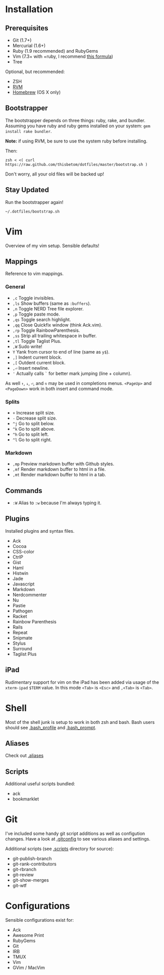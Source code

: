 # Installation

## Prerequisites

* Git (1.7+)
* Mercurial (1.6+)
* Ruby (1.9 recommended) and RubyGems
* Vim (7.3+ with +ruby, I recommend [this formula](https://github.com/adamv/homebrew-alt/blob/master/duplicates/vim.rb))
* Tree

Optional, but recommended:

* ZSH
* [RVM](http://rvm.beginrescueend.com/)
* [Homebrew](http://mxcl.github.com/homebrew/) (OS X only)

## Bootstrapper

The bootstrapper depends on three things: ruby, rake, and bundler. Assuming you
have ruby and ruby gems installed on your system: `gem install rake bundler`.

**Note:** if using RVM, be sure to use the system ruby before installing.

Then:

    zsh < <( curl https://raw.github.com/thisbetom/dotfiles/master/bootstrap.sh )

Don't worry, all your old files will be backed up!

## Stay Updated

Run the bootstrapper again!

    ~/.dotfiles/bootstrap.sh



# Vim

Overview of my vim setup. Sensible defaults!

## Mappings

Reference to vim mappings.

### General

* `,c` Toggle invisibles.
* `,ls` Show buffers (same as `:buffers`).
* `,n` Toggle NERD Tree file explorer.
* `,p` Toggle paste mode.
* `,qs` Toggle search highlight.
* `,qq` Close Quickfix window (think Ack.vim).
* `,rp` Toggle RainbowParenthesis.
* `,ss` Strip all trailing whitespace in buffer.
* `,tl` Toggle Taglist Plus.
* `,W` Sudo write!
* `Y` Yank from cursor to end of line (same as `y$`).
* `,]` Indent current block.
* `,[` Outdent current block.
* `,⏎` Insert newline.
* `'` Actually calls <code>`</code> for better mark jumping (line + column).

As well `↑`, `↓`, `⏎`, and `⎋` may be used in completions menus. `<PageUp>` and `<PageDown>` work in both insert and command mode.

### Splits

* `+` Increase split size.
* `-` Decrease split size.
* `^j` Go to split below.
* `^k` Go to split above.
* `^h` Go to split left.
* `^l` Go to split right.

### Markdown

* `,mp` Preview markdown buffer with Github styles.
* `,mf` Render markdown buffer to html in a file.
* `,mt` Render markdown buffer to html in a tab.

## Commands

* `:W` Alias to `:w` because I'm always typing it.

## Plugins

Installed plugins and syntax files.

* Ack
* Cocoa
* CSS-color
* CtrlP
* Gist
* Haml
* Histwin
* Jade
* Javascript
* Markdown
* Nerdcommenter
* Nu
* Pastie
* Pathogen
* Racket
* Rainbow Parenthesis
* Rails
* Repeat
* Snipmate
* Stylus
* Surround
* Taglist Plus

## iPad

Rudimentary support for vim on the iPad has been added via usage of the
`xterm-ipad` `$TERM` value. In this mode `<Tab>` is `<Esc>` and `,<Tab>` is
`<Tab>`.



# Shell

Most of the shell junk is setup to work in both zsh and bash. Bash users should
see [.bash_profile](https://github.com/thisbetom/dotfiles/blob/master/.bash_profile)
and [.bash_prompt](https://github.com/thisbetom/dotfiles/blob/master/.bash_prompt).

## Aliases

Check out [.aliases](https://github.com/thisbetom/dotfiles/blob/master/.aliases)

## Scripts

Additional useful scripts bundled:

* ack
* bookmarklet



# Git

I've included some handy git script additions as well as configution changes.
Have a look at
[.gitconfig](https://github.com/thisbetom/dotfiles/blob/master/.gitconfig) to see
various aliases and settings.

Additional scripts (see [.scripts](https://github.com/thisbetom/dotfiles/tree/master/.scripts/) directory for source):

* git-publish-branch
* git-rank-contributors
* git-rbranch
* git-review
* git-show-merges
* git-wtf



# Configurations

Sensible configurations exist for:

* Ack
* Awesome Print
* RubyGems
* Git
* IRB
* TMUX
* Vim
* GVim / MacVim


